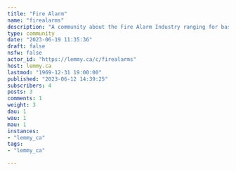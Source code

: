 ```yaml
---
title: "Fire Alarm" 
name: "firealarms"
description: "A community about the Fire Alarm Industry ranging for basic support to homeowners to technical advice between professionals (sprinkler, Installers, Engineers,  etc)"
type: community
date: "2023-06-19 11:35:36"
draft: false
nsfw: false
actor_id: "https://lemmy.ca/c/firealarms"
host: lemmy.ca
lastmod: "1969-12-31 19:00:00"
published: "2023-06-12 14:39:25"
subscribers: 4
posts: 3
comments: 1
weight: 3
dau: 1
wau: 1
mau: 1
instances:
- "lemmy_ca"
tags: 
- "lemmy_ca"

---
```

